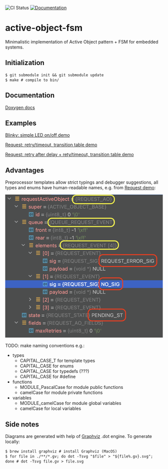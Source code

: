 ![CI Status](https://github.com/polesskiy-dev/active-object-fsm/actions/workflows/ci.yml/badge.svg?branch=main)
[![Documentation](https://img.shields.io/badge/docs-Doxygen-blue.svg)](https://polesskiy-dev.github.io/active-object-fsm/)

# active-object-fsm
Minimalistic implementation of Active Object pattern + FSM for embedded systems.

## Initialization

	$ git submodule init && git submodule update
	$ make # compile to bin/

## Documentation

[Doxygen docs](https://polesskiy-dev.github.io/active-object-fsm/)

## Examples

[Blinky: simple LED on/off demo](./examples/simple-blinky-fsm/README.md)

[Request: retry/timeout, transition table demo](./examples/request-fsm/README.md)

[Request: retry after delay + rety/timeout, transition table demo](./examples/request-retry-fsm/README.md)

## Advantages

Preprocessor templates allow strict typings and debugger suggestions, all types and enums have human-readable names, e.g. from [Request demo](./examples/request-fsm/README.md):

![types](https://raw.githubusercontent.com/polesskiy-dev/active-object-fsm/main/docs/active-object-typings.png)

TODO: make naming conventions e.g.:

- types
    - CAPITAL_CASE_T for template types
    - CAPITAL_CASE for enums
    - CAPITAL_CASE for typedefs (???)
    - CAPITAL_CASE for #define
- functions
    - MODULE_PascalCase for module public functions
    - camelCase for module private functions
- variables
    - MODULE_camelCase for module global variables
    - camelCase for local variables

## Side notes
Diagrams are generated with help of [Graphviz]() .dot engine.
To generate locally:
```
$ brew install graphviz # install Graphviz (MacOS)
$ for file in ./**/*.gv; do dot -Tsvg "$file" > "${file%.gv}.svg"; done # dot -Tsvg file.gv > file.svg  
```



